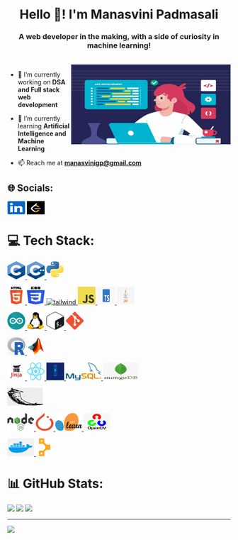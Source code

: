 <h1 align="center">Hello 👋! I'm Manasvini Padmasali</h1>
<h3 align="center">A web developer in the making, with a side of curiosity in machine learning!</h3>
<br>

<div>
  <img src="https://github.com/manasvinigp/manasvinigp/blob/main/images/woman-working-new-.jpg" alt="coding gif" align="right" height="180" width="360"/>
</div>

  - 🔭 I’m currently working on **DSA and Full stack web development**
  
  - 🌱 I’m currently learning **Artificial Intelligence and Machine Learning**
  
  - 📫 Reach me at **manasvinigp@gmail.com**

  ## 🌐 Socials:
  <a href="https://linkedin.com/in/manasvinigp" target="blank"><img align="center" src="https://github.com/manasvinigp/manasvinigp/blob/main/images/linkedin.png" alt="manasvinigp" height="30" width="40" /></a>
  <a href="https://www.leetcode.com/manasvini_gp" target="blank"><img align="center" src="https://github.com/manasvinigp/manasvinigp/blob/main/images/leetcode.png" alt="manasvini_gp" height="30" width="40" /></a>


# 💻 Tech Stack:

<p align="left"> 
<a href="https://www.cprogramming.com/" target="_blank" rel="noreferrer"> <img src="https://github.com/manasvinigp/manasvinigp/blob/main/images/c.png" alt="c" width="40" height="40"/> </a> 
<a href="https://www.w3schools.com/cpp/" target="_blank" rel="noreferrer"> <img src="https://github.com/manasvinigp/manasvinigp/blob/main/images/cpp.png" alt="cplusplus" width="40" height="40"/> </a> 
<a href="https://www.python.org" target="_blank" rel="noreferrer"> <img src="https://github.com/manasvinigp/manasvinigp/blob/main/images/Python.png" alt="python" width="40" height="40"/> </a>

<a href="https://www.w3.org/html/" target="_blank" rel="noreferrer"> <img src="https://github.com/manasvinigp/manasvinigp/blob/main/images/html.png" alt="html5" width="40" height="40"/> </a>
<a href="https://www.w3schools.com/css/" target="_blank" rel="noreferrer"> <img src="https://github.com/manasvinigp/manasvinigp/blob/main/images/css3.png" alt="css3" width="40" height="40"/> </a>
<a href="https://tailwindcss.com/" target="_blank" rel="noreferrer"> <img src="https://www.vectorlogo.zone/logos/tailwindcss/tailwindcss-icon.svg" alt="tailwind" width="40" height="40"/> </a> 
<a href="https://developer.mozilla.org/en-US/docs/Web/JavaScript" target="_blank" rel="noreferrer"> <img src="https://github.com/manasvinigp/manasvinigp/blob/main/images/JavaScript.png" alt="javascript" width="40" height="40"/> </a> 
<a href="https://www.typescriptlang.org/" target="_blank" rel="noreferrer"> <img src="https://github.com/manasvinigp/manasvinigp/blob/main/images/typescript.png" alt="typescript" width="40" height="40"/> </a> 
<a href="https://www.java.com/en/" target="_blank" rel="noreferrer"> <img src="https://github.com/manasvinigp/manasvinigp/blob/main/images/java.png" alt="java" width="40" height="40"/> </a> 

<a href="https://www.arduino.cc/" target="_blank" rel="noreferrer"> <img src="https://github.com/manasvinigp/manasvinigp/blob/main/images/arduino.png" alt="arduino" width="40" height="40"/> </a>
<a href="https://www.linux.org/" target="_blank" rel="noreferrer"> <img src="https://github.com/manasvinigp/manasvinigp/blob/main/images/linux.jpg" alt="linux" width="40" height="40"/> </a> 
<a href="https://www.gnu.org/software/bash/" target="_blank" rel="noreferrer"> <img src="https://github.com/manasvinigp/manasvinigp/blob/main/images/bash.png" alt="bash" width="40" height="40"/> </a> 
<a href="https://git-scm.com/" target="_blank" rel="noreferrer"> <img src="https://github.com/manasvinigp/manasvinigp/blob/main/images/git.png" alt="git" width="40" height="40"/> </a> 

<a href="https://posit.co/downloads/" target="_blank" rel="noreferrer"> <img src="https://github.com/manasvinigp/manasvinigp/blob/main/images/rstudio.png" alt="rstudio" width="40" height="40"/> </a> 
<a href="https://www.mathworks.com/" target="_blank" rel="noreferrer"> <img src="https://github.com/manasvinigp/manasvinigp/blob/main/images/mathworks.jpeg" alt="matlab" width="40" height="40"/> </a> 

<a href="https://jinja.palletsprojects.com/en/stable/" target="_blank" rel="noreferrer"> <img src="https://github.com/manasvinigp/manasvinigp/blob/main/images/jinja.png" alt="jinja" width="40" height="40"/> </a> 
<a href="https://react.dev/" target="_blank" rel="noreferrer"> <img src="https://github.com/manasvinigp/manasvinigp/blob/main/images/react.png" alt="reactjs" width="40" height="40"/> </a> 
<a href="https://reactnative.dev/" target="_blank" rel="noreferrer"> <img src="https://github.com/manasvinigp/manasvinigp/blob/main/images/reactnative.png" alt="reactnative" width="40" height="40"/> </a> 
<a href="https://www.mysql.com/" target="_blank" rel="noreferrer"> <img src="https://github.com/manasvinigp/manasvinigp/blob/main/images/mysql.png" alt="mysql" width="80" height="40"/> </a> 
<a href="https://www.mongodb.com/" target="_blank" rel="noreferrer"> <img src="https://github.com/manasvinigp/manasvinigp/blob/main/images/mongodb.png" alt="mongodb" width="80" height="40"/> </a> 

<a href="https://flask.palletsprojects.com/en/stable/" target="_blank" rel="noreferrer"> <img src="https://github.com/manasvinigp/manasvinigp/blob/main/images/flask.jpg" alt="flask" width="80" height="40"/> </a> 

<a href="https://nodejs.org" target="_blank" rel="noreferrer"> <img src="https://github.com/manasvinigp/manasvinigp/blob/main/images/nodejs.png" alt="nodejs" width="60" height="40"/> </a> 
<a href="https://pytorch.org/" target="_blank" rel="noreferrer"> <img src="https://github.com/manasvinigp/manasvinigp/blob/main/images/pytorch.png" alt="pytorch" width="40" height="40"/> </a> 
<a href="https://scikit-learn.org/" target="_blank" rel="noreferrer"> <img src="https://github.com/manasvinigp/manasvinigp/blob/main/images/scikitlearn.png" alt="scikit_learn" width="60" height="40"/> </a> 
<a href="https://opencv.org/" target="_blank" rel="noreferrer"> <img src="https://github.com/manasvinigp/manasvinigp/blob/main/images/opencv.png" alt="opencv" width="60" height="40"/> </a> 

<a href="https://www.docker.com/" target="_blank" rel="noreferrer"> <img src="https://github.com/manasvinigp/manasvinigp/blob/main/images/docker.png" alt="docker" width="60" height="40"/> </a> 
<a href="https://www.puppet.com/" target="_blank" rel="noreferrer"> <img src="https://github.com/manasvinigp/manasvinigp/blob/main/images/puppet.png" alt="puppet" width="40" height="40"/> </a> 

</p>

# 📊 GitHub Stats:
![](https://github-readme-stats.vercel.app/api?username=manasvinigp&theme=dracula&hide_border=false&include_all_commits=false&count_private=false)
![](https://github-readme-streak-stats.herokuapp.com/?user=manasvinigp&theme=dracula&hide_border=false)
![](https://github-readme-stats.vercel.app/api/top-langs/?username=manasvinigp&theme=dracula&hide_border=false&include_all_commits=false&count_private=false&layout=compact)

---
[![](https://visitcount.itsvg.in/api?id=manasvinigp&icon=2&color=10)](https://visitcount.itsvg.in)

<!-- Proudly created with GPRM ( https://gprm.itsvg.in ) -->
